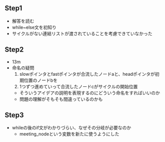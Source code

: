 
## Step1
- 解答を読む
- while~else文を初知り
- サイクルがない連結リストが渡されていることを考慮できていなかった

## Step2
- 13m
- 命名の疑問
  1. slowポインタとfastポインタが合流したノードaと、headポインタが初期位置のノードbを
  2. 1つずつ進めていって合流したノードcがサイクルの開始位置
  - そういうアイデアの説明を表現するのにどういう命名をすればいいのか
  - 問題の理解がそもそも間違っているのかも

## Step3
- whileの後のif文がわかりづらい、なぜその分岐が必要なのか
  - meeting_nodeという変数を新たに使うようにした